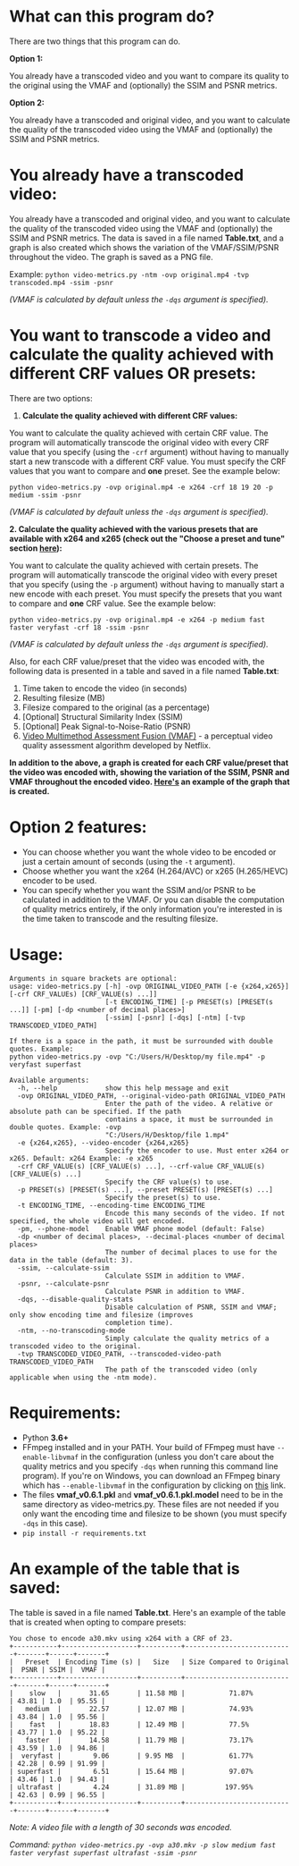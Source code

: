 # What can this program do?
There are two things that this program can do.

**Option 1:**

You already have a transcoded video and you want to compare its quality to the original using the VMAF and (optionally) the SSIM and PSNR metrics.

**Option 2:**

You already have a transcoded and original video, and you want to calculate the quality of the transcoded video using the VMAF and (optionally) the SSIM and PSNR metrics.

# You already have a transcoded video:

You already have a transcoded and original video, and you want to calculate the quality of the transcoded video using the VMAF and (optionally) the SSIM and PSNR metrics. The data is saved in a file named **Table.txt**, and a graph is also created which shows the variation of the VMAF/SSIM/PSNR throughout the video. The graph is saved as a PNG file.

Example: `python video-metrics.py -ntm -ovp original.mp4 -tvp transcoded.mp4 -ssim -psnr`

*(VMAF is calculated by default unless the `-dqs` argument is specified).*

# You want to transcode a video and calculate the quality achieved with different CRF values OR presets:
There are two options:

1. **Calculate the quality achieved with different CRF values:**

You want to calculate the quality achieved with certain CRF value. The program will automatically transcode the original video with every CRF value that you specify (using the `-crf` argument) without having to manually start a new transcode with a different CRF value. You must specify the CRF values that you want to compare and **one** preset. See the example below:

`python video-metrics.py -ovp original.mp4 -e x264 -crf 18 19 20 -p medium -ssim -psnr`

*(VMAF is calculated by default unless the `-dqs` argument is specified).*

**2. Calculate the quality achieved with the various presets that are available with x264 and x265 (check out the "Choose a preset and tune" section [here](https://trac.ffmpeg.org/wiki/Encode/H.264#FAQ)):**

You want to calculate the quality achieved with certain presets. The program will automatically transcode the original video with every preset that you specify (using the `-p` argument) without having to manually start a new encode with each preset. You must specify the presets that you want to compare and **one** CRF value. See the example below:

`python video-metrics.py -ovp original.mp4 -e x264 -p medium fast faster veryfast -crf 18 -ssim -psnr`

*(VMAF is calculated by default unless the `-dqs` argument is specified).*

Also, for each CRF value/preset that the video was encoded with, the following data is presented in a table and saved in a file named **Table.txt**:
1. Time taken to encode the video (in seconds)
2. Resulting filesize (MB)
3. Filesize compared to the original (as a percentage)
4. [Optional] Structural Similarity Index (SSIM) 
5. [Optional] Peak Signal-to-Noise-Ratio (PSNR)
6. [Video Multimethod Assessment Fusion (VMAF)](https://github.com/Netflix/vmaf) - a perceptual video quality assessment algorithm developed by Netflix.

**In addition to the above, a graph is created for each CRF value/preset that the video was encoded with, showing the variation of the SSIM, PSNR and VMAF throughout the encoded video. [Here's](CRF%2023.png) an example of the graph that is created.**

# Option 2 features:
- You can choose whether you want the whole video to be encoded or just a certain amount of seconds (using the `-t` argument).
- Choose whether you want the x264 (H.264/AVC) or x265 (H.265/HEVC) encoder to be used.
- You can specify whether you want the SSIM and/or PSNR to be calculated in addition to the VMAF. Or you can disable the computation of quality metrics entirely, if the only information you're interested in is the time taken to transcode and the resulting filesize.

# Usage:
```
Arguments in square brackets are optional:
usage: video-metrics.py [-h] -ovp ORIGINAL_VIDEO_PATH [-e {x264,x265}] [-crf CRF_VALUEs) [CRF_VALUE(s) ...]]
                        [-t ENCODING_TIME] [-p PRESET(s) [PRESET(s ...]] [-pm] [-dp <number of decimal places>]
                        [-ssim] [-psnr] [-dqs] [-ntm] [-tvp TRANSCODED_VIDEO_PATH]
                          
If there is a space in the path, it must be surrounded with double quotes. Example:
python video-metrics.py -ovp "C:/Users/H/Desktop/my file.mp4" -p veryfast superfast

Available arguments:
  -h, --help            show this help message and exit
  -ovp ORIGINAL_VIDEO_PATH, --original-video-path ORIGINAL_VIDEO_PATH
                        Enter the path of the video. A relative or absolute path can be specified. If the path
                        contains a space, it must be surrounded in double quotes. Example: -ovp
                        "C:/Users/H/Desktop/file 1.mp4"
  -e {x264,x265}, --video-encoder {x264,x265}
                        Specify the encoder to use. Must enter x264 or x265. Default: x264 Example: -e x265
  -crf CRF_VALUE(s) [CRF_VALUE(s) ...], --crf-value CRF_VALUE(s) [CRF_VALUE(s) ...]
                        Specify the CRF value(s) to use.
  -p PRESET(s) [PRESET(s) ...], --preset PRESET(s) [PRESET(s) ...]
                        Specify the preset(s) to use.
  -t ENCODING_TIME, --encoding-time ENCODING_TIME
                        Encode this many seconds of the video. If not specified, the whole video will get encoded.
  -pm, --phone-model    Enable VMAF phone model (default: False)
  -dp <number of decimal places>, --decimal-places <number of decimal places>
                        The number of decimal places to use for the data in the table (default: 3).
  -ssim, --calculate-ssim
                        Calculate SSIM in addition to VMAF.
  -psnr, --calculate-psnr
                        Calculate PSNR in addition to VMAF.
  -dqs, --disable-quality-stats
                        Disable calculation of PSNR, SSIM and VMAF; only show encoding time and filesize (improves
                        completion time).
  -ntm, --no-transcoding-mode
                        Simply calculate the quality metrics of a transcoded video to the original.
  -tvp TRANSCODED_VIDEO_PATH, --transcoded-video-path TRANSCODED_VIDEO_PATH
                        The path of the transcoded video (only applicable when using the -ntm mode).
```
# Requirements:
- Python **3.6+**
- FFmpeg installed and in your PATH. Your build of FFmpeg must have `--enable-libvmaf` in the configuration (unless you don't care about the quality metrics and you specify `-dqs` when running this command line program). If you're on Windows, you can download an FFmpeg binary which has `--enable-libvmaf` in the configuration by clicking on [this](http://learnffmpeg.s3.amazonaws.com/ffmpeg-vmaf-static-bin.zip) link.
- The files **vmaf_v0.6.1.pkl** and **vmaf_v0.6.1.pkl.model** need to be in the same directory as video-metrics.py. These files are not needed if you only want the encoding time and filesize to be shown (you must specify `-dqs` in this case).
- `pip install -r requirements.txt`

# An example of the table that is saved:
The table is saved in a file named **Table.txt**. Here's an example of the table that is created when opting to compare presets:
```
You chose to encode a30.mkv using x264 with a CRF of 23.
+-----------+-------------------+----------+---------------------------+-------+------+-------+
|   Preset  | Encoding Time (s) |   Size   | Size Compared to Original |  PSNR | SSIM |  VMAF |
+-----------+-------------------+----------+---------------------------+-------+------+-------+
|    slow   |       31.65       | 11.58 MB |           71.87%          | 43.81 | 1.0  | 95.55 |
|   medium  |       22.57       | 12.07 MB |           74.93%          | 43.84 | 1.0  | 95.56 |
|    fast   |       18.83       | 12.49 MB |           77.5%           | 43.77 | 1.0  | 95.22 |
|   faster  |       14.58       | 11.79 MB |           73.17%          | 43.59 | 1.0  | 94.86 |
|  veryfast |        9.06       | 9.95 MB  |           61.77%          | 42.28 | 0.99 | 91.99 |
| superfast |        6.51       | 15.64 MB |           97.07%          | 43.46 | 1.0  | 94.43 |
| ultrafast |        4.24       | 31.89 MB |          197.95%          | 42.63 | 0.99 | 96.55 |
+-----------+-------------------+----------+---------------------------+-------+------+-------+
```
*Note: A video file with a length of 30 seconds was encoded.*

*Command: `python video-metrics.py -ovp a30.mkv -p slow medium fast faster veryfast superfast ultrafast -ssim -psnr`*
